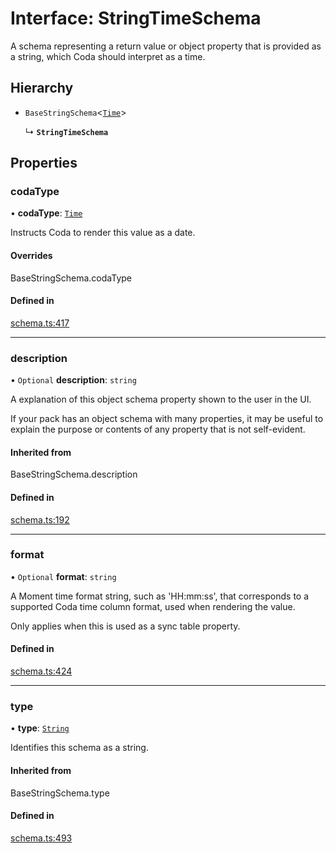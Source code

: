 # Interface: StringTimeSchema

A schema representing a return value or object property that is provided as a string,
which Coda should interpret as a time.

## Hierarchy

- `BaseStringSchema`<[`Time`](../enums/ValueHintType.md#time)\>

  ↳ **`StringTimeSchema`**

## Properties

### codaType

• **codaType**: [`Time`](../enums/ValueHintType.md#time)

Instructs Coda to render this value as a date.

#### Overrides

BaseStringSchema.codaType

#### Defined in

[schema.ts:417](https://github.com/coda/packs-sdk/blob/main/schema.ts#L417)

___

### description

• `Optional` **description**: `string`

A explanation of this object schema property shown to the user in the UI.

If your pack has an object schema with many properties, it may be useful to
explain the purpose or contents of any property that is not self-evident.

#### Inherited from

BaseStringSchema.description

#### Defined in

[schema.ts:192](https://github.com/coda/packs-sdk/blob/main/schema.ts#L192)

___

### format

• `Optional` **format**: `string`

A Moment time format string, such as 'HH:mm:ss', that corresponds to a supported Coda time column format,
used when rendering the value.

Only applies when this is used as a sync table property.

#### Defined in

[schema.ts:424](https://github.com/coda/packs-sdk/blob/main/schema.ts#L424)

___

### type

• **type**: [`String`](../enums/ValueType.md#string)

Identifies this schema as a string.

#### Inherited from

BaseStringSchema.type

#### Defined in

[schema.ts:493](https://github.com/coda/packs-sdk/blob/main/schema.ts#L493)
